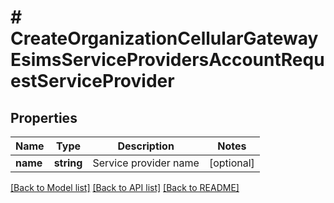 # # CreateOrganizationCellularGatewayEsimsServiceProvidersAccountRequestServiceProvider

## Properties

Name | Type | Description | Notes
------------ | ------------- | ------------- | -------------
**name** | **string** | Service provider name | [optional]

[[Back to Model list]](../../README.md#models) [[Back to API list]](../../README.md#endpoints) [[Back to README]](../../README.md)
